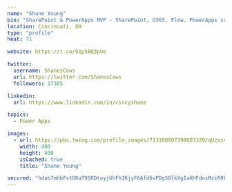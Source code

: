 ```yaml
---
name: "Shane Young"
bio: "SharePoint & PowerApps MVP - SharePoint, O365, Flow, PowerApps consulting? @PowerApps911 | Pure Snark? You found it."
location: Cincinnati, OH
type: "profile"
heat: 71

website: https://t.co/91p5BQ3pUe

twitter:
  username: ShanesCows
  url: https://twitter.com/ShanesCows
  followers: 17385

linkedin:
  url: https://www.linkedin.com/in/cincyshane

topics:
  - Power Apps

images:
  - url: https://pbs.twimg.com/profile_images/713100007398883329/qUzvsvQ3_400x400.jpg
    width: 400
    height: 400
    isCached: true
    title: "Shane Young"

secured: "hdub7mhbFvtGRaT95RDtoyjUhFhIKjyF6Afd6vPDgSOlkXgIaKHFdusMziR9kuuM4lP0SOTdA0IASr58FBmjltrGGBtOkkp4zSi9v/0zQJZjCziS9niYUkFVRnLAv7uADzdzize/UJjCvUwe1EcWPzKAr1+kM+TKPU3V3mEvUeDndb5ebdFYN3qubjpNQsKByfITb6N/5jOoPvrH2jQ6b7tP/3TfqYwbYtzVh0M/OrHfRLCEGUE3mqgoTtIdoNTTKInrMj8vMoDVOUX6pyOgJWqBQtw/WCu7lXKf3C0i2JWsju5c/m5eeqpChGYwpE9b1dqkhKjwrJKZwo821E9EC8GWVjECabioOEvMwqcUJyHROCbpdTgHHj9FwayV7EKEZpfgEf9JEGRF/qD22i+hyO4K5MaKYpbRAnDt3rOObD4=;Sh6+VrnXvx/MnjU/GURONg=="
---
```


